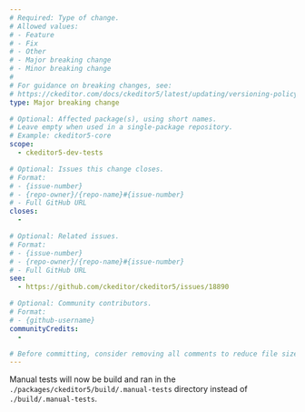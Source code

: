```yaml
---
# Required: Type of change.
# Allowed values:
# - Feature
# - Fix
# - Other
# - Major breaking change
# - Minor breaking change
#
# For guidance on breaking changes, see:
# https://ckeditor.com/docs/ckeditor5/latest/updating/versioning-policy.html#major-and-minor-breaking-changes
type: Major breaking change

# Optional: Affected package(s), using short names.
# Leave empty when used in a single-package repository.
# Example: ckeditor5-core
scope:
  - ckeditor5-dev-tests

# Optional: Issues this change closes.
# Format:
# - {issue-number}
# - {repo-owner}/{repo-name}#{issue-number}
# - Full GitHub URL
closes:
  - 

# Optional: Related issues.
# Format:
# - {issue-number}
# - {repo-owner}/{repo-name}#{issue-number}
# - Full GitHub URL
see:
  - https://github.com/ckeditor/ckeditor5/issues/18890

# Optional: Community contributors.
# Format:
# - {github-username}
communityCredits:
  - 

# Before committing, consider removing all comments to reduce file size and enhance readability.
---
```


Manual tests will now be build and ran in the `./packages/ckeditor5/build/.manual-tests` directory instead of `./build/.manual-tests`.
